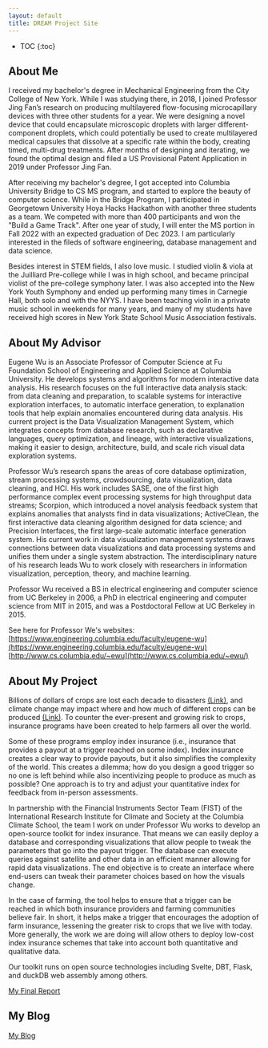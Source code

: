 ```yaml
---
layout: default
title: DREAM Project Site
---
```


* TOC
{:toc}

## About Me

I received my bachelor's degree in Mechanical Engineering from the City College of New York. While I was studying there, in 2018, I joined Professor Jing Fan’s research on producing multilayered flow-focusing microcapillary devices with three other students for a year. We were designing a novel device that could encapsulate microscopic droplets with larger different-component droplets, which could potentially be used to create multilayered medical capsules that dissolve at a specific rate within the body, creating timed, multi-drug treatments. After months of designing and iterating, we found the optimal design and filed a US Provisional Patent Application in 2019 under Professor Jing Fan. 

After receiving my bachelor's degree, I got accepted into Columbia University Bridge to CS MS program, and started to explore the beauty of computer science. While in the Bridge Program, I participated in Georgetown University Hoya Hacks Hackathon with another three students as a team. We competed with more than 400 participants and won the "Build a Game Track". After one year of study, I will enter the MS portion in Fall 2022 with an expected graduation of Dec 2023. I am particularly interested in the fileds of software engineering, database management and data science.

Besides interest in STEM fields, I also love music. I studied violin & viola at the Juilliard Pre-college while I was in high school, and became principal violist of the pre-college symphony later. I was also accepted into the New York Youth Symphony and ended up performing many times in Carnegie Hall, both solo and with the NYYS. I have been teaching violin in a private music school in weekends for many years, and many of my students have received high scores in New York State School Music Association festivals.

## About My Advisor

Eugene Wu is an Associate Professor of Computer Science at Fu Foundation School of Engineering and Applied Science at Columbia University. He develops systems and algorithms for modern interactive data analysis. His research focuses on the full interactive data analysis stack: from data cleaning and preparation, to scalable systems for interactive exploration interfaces, to automatic interface generation, to explanation tools that help explain anomalies encountered during data analysis.  His current project is the Data Visualization Management System, which integrates concepts from database research, such as declarative languages, query optimization, and lineage, with interactive visualizations, making it easier to design, architecture, build, and scale rich visual data exploration systems.

Professor Wu’s research spans the areas of core database optimization, stream processing systems, crowdsourcing, data visualization, data cleaning, and HCI.  His work includes SASE, one of the first high performance complex event processing systems for high throughput data streams; Scorpion, which introduced a novel analysis feedback system that explains anomalies that analysts find in data visualizations; ActiveClean, the first interactive data cleaning algorithm designed for data science; and Precision Interfaces, the first large-scale automatic interface generation system.  His current work in data visualization management systems draws connections between data visualizations and data processing systems and unifies them under a single system abstraction. The interdisciplinary nature of his research leads Wu to work closely with researchers in information visualization, perception, theory, and machine learning.

Professor Wu received a BS in electrical engineering and computer science from UC Berkeley in 2006, a PhD in electrical engineering and computer science from MIT in 2015, and was a Postdoctoral Fellow at UC Berkeley in 2015.

See here for Professor We's websites:
[https://www.engineering.columbia.edu/faculty/eugene-wu](https://www.engineering.columbia.edu/faculty/eugene-wu)
[http://www.cs.columbia.edu/~ewu](http://www.cs.columbia.edu/~ewu/)

## About My Project

Billions of dollars of crops are lost each decade to disasters [(Link)](https://www.fao.org/resources/digital-reports/disasters-in-agriculture/en/), and climate change may impact where and how much of different crops can be produced [(Link)](https://climate.nasa.gov/news/3124/global-climate-change-impact-on-crops-expected-within-10-years-nasa-study-finds/). To counter the ever-present and growing risk to crops, insurance programs have been created to help farmers all over the world. 

Some of these programs employ index insurance (i.e., insurance that provides a payout at a trigger reached on some index). Index insurance creates a clear way to provide payouts, but it also simplifies the complexity of the world. This creates a dilemma; how do you design a good trigger so no one is left behind while also incentivizing people to produce as much as possible? One approach is to try and adjust your quantitative index for feedback from in-person assessments.  

In partnership with the Financial Instruments Sector Team (FIST) of the International Research Institute for Climate and Society at the Columbia Climate School, the team I work on under Professor Wu works to develop an open-source toolkit for index insurance. That means we can easily deploy a database and corresponding visualizations that allow people to tweak the parameters that go into the payout trigger. The database can execute queries against satellite and other data in an efficient manner allowing for rapid data visualizations. The end objective is to create an interface where end-users can tweak their parameter choices based on how the visuals change. 

In the case of farming, the tool helps to ensure that a trigger can be reached in which both insurance providers and farming communities believe fair. In short, it helps make a trigger that encourages the adoption of farm insurance, lessening the greater risk to crops that we live with today. More generally, the work we are doing will allow others to deploy low-cost index insurance schemes that take into account both quantitative and qualitative data. 

Our toolkit runs on open source technologies including Svelte, DBT, Flask, and duckDB web assembly among others.


[My Final Report](files/finalreport.pdf)

## My Blog

[My Blog](blog.html)
